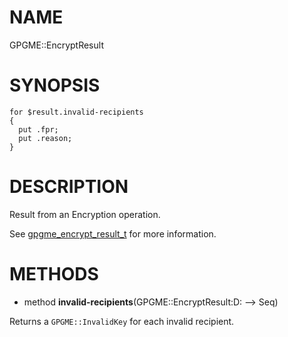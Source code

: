 NAME
====

GPGME::EncryptResult

SYNOPSIS
========

    for $result.invalid-recipients
    {
      put .fpr;
      put .reason;
    }

DESCRIPTION
===========

Result from an Encryption operation.

See [gpgme_encrypt_result_t](https://gnupg.org/documentation/manuals/gpgme/Encrypting-a-Plaintext.html) for more information.

METHODS
=======

  * method **invalid-recipients**(GPGME::EncryptResult:D: --> Seq)

Returns a `GPGME::InvalidKey` for each invalid recipient.

